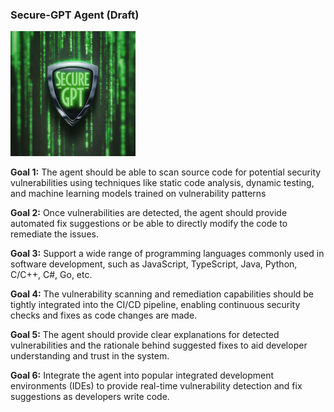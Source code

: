 ### Secure-GPT Agent (Draft) 

<img src="images/gemini_secure-gpt.jpeg" alt="drawing" style="width:200px;"/>

**Goal 1:**
The agent should be able to scan source code for potential security vulnerabilities using techniques like static code analysis, dynamic testing, and machine learning models trained on vulnerability patterns

**Goal 2:**
Once vulnerabilities are detected, the agent should provide automated fix suggestions or be able to directly modify the code to remediate the issues.

**Goal 3:**
Support a wide range of programming languages commonly used in software development, such as JavaScript, TypeScript, Java, Python, C/C++, C#, Go, etc.

**Goal 4:**
The vulnerability scanning and remediation capabilities should be tightly integrated into the CI/CD pipeline, enabling continuous security checks and fixes as code changes are made.

**Goal 5:**
The agent should provide clear explanations for detected vulnerabilities and the rationale behind suggested fixes to aid developer understanding and trust in the system.

**Goal 6:**
Integrate the agent into popular integrated development environments (IDEs) to provide real-time vulnerability detection and fix suggestions as developers write code.
